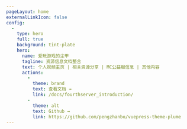 ```yaml
---
pageLayout: home
externalLinkIcon: false
config:
  -
    type: hero
    full: true
    background: tint-plate
    hero:
      name: 爱玩游戏的尘甲
      tagline: 资源信息文档整合
      text: 个人视频主页 | 相关资源分享 | MC公益服信息 | 其他内容
      actions:
        -
          theme: brand
          text: 查看文档 →
          link: /docs/fourthserver_introduction/
        -
          theme: alt
          text: Github →
          link: https://github.com/pengzhanbo/vuepress-theme-plume
---
```

